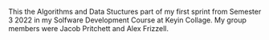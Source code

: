 This the Algorithms and Data Stuctures part of my first sprint from Semester 3 2022 in my Solfware Development Course at Keyin Collage. My group members were Jacob Pritchett and Alex Frizzell. 
